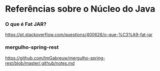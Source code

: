# Referências sobre o Núcleo do Java

### O que é Fat JAR?

https://pt.stackoverflow.com/questions/400626/o-que-%C3%A9-fat-jar

### mergulho-spring-rest

https://github.com/ImGabreuw/mergulho-spring-rest/blob/master/.github/notes.md
